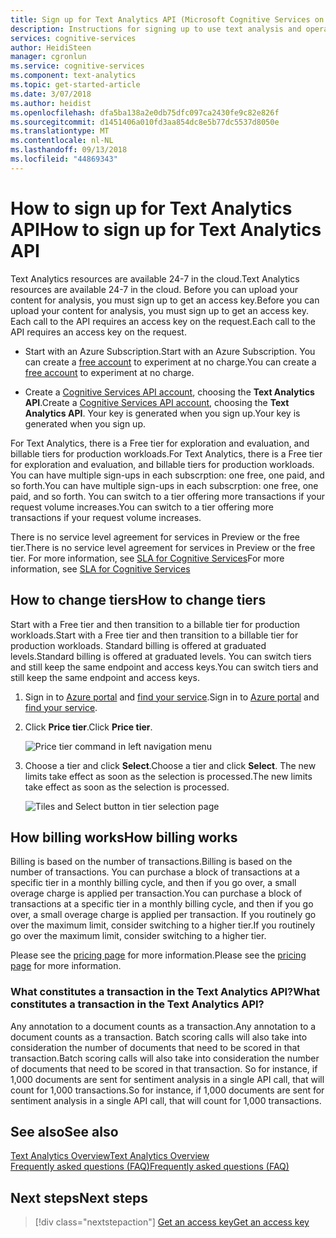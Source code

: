 ```yaml
---
title: Sign up for Text Analytics API (Microsoft Cognitive Services on Azure) | Microsoft Docs
description: Instructions for signing up to use text analysis and operating within limits.
services: cognitive-services
author: HeidiSteen
manager: cgronlun
ms.service: cognitive-services
ms.component: text-analytics
ms.topic: get-started-article
ms.date: 3/07/2018
ms.author: heidist
ms.openlocfilehash: dfa5ba138a2e0db75dfc097ca2430fe9c82e826f
ms.sourcegitcommit: d1451406a010fd3aa854dc8e5b77dc5537d8050e
ms.translationtype: MT
ms.contentlocale: nl-NL
ms.lasthandoff: 09/13/2018
ms.locfileid: "44869343"
---
```

# <a name="how-to-sign-up-for-text-analytics-api"></a><span data-ttu-id="586f7-103">How to sign up for Text Analytics API</span><span class="sxs-lookup"><span data-stu-id="586f7-103">How to sign up for Text Analytics API</span></span>

<span data-ttu-id="586f7-104">Text Analytics resources are available 24-7 in the cloud.</span><span class="sxs-lookup"><span data-stu-id="586f7-104">Text Analytics resources are available 24-7 in the cloud.</span></span> <span data-ttu-id="586f7-105">Before you can upload your content for analysis, you must sign up to get an access key.</span><span class="sxs-lookup"><span data-stu-id="586f7-105">Before you can upload your content for analysis, you must sign up to get an access key.</span></span> <span data-ttu-id="586f7-106">Each call to the API requires an access key on the request.</span><span class="sxs-lookup"><span data-stu-id="586f7-106">Each call to the API requires an access key on the request.</span></span>

+ <span data-ttu-id="586f7-107">Start with an Azure Subscription.</span><span class="sxs-lookup"><span data-stu-id="586f7-107">Start with an Azure Subscription.</span></span> <span data-ttu-id="586f7-108">You can create a [free account](https://azure.microsoft.com/free/) to experiment at no charge.</span><span class="sxs-lookup"><span data-stu-id="586f7-108">You can create a [free account](https://azure.microsoft.com/free/) to experiment at no charge.</span></span>

+ <span data-ttu-id="586f7-109">Create a [Cognitive Services API account](https://docs.microsoft.com/azure/cognitive-services/cognitive-services-apis-create-account), choosing the **Text Analytics API**.</span><span class="sxs-lookup"><span data-stu-id="586f7-109">Create a [Cognitive Services API account](https://docs.microsoft.com/azure/cognitive-services/cognitive-services-apis-create-account), choosing the **Text Analytics API**.</span></span> <span data-ttu-id="586f7-110">Your key is generated when you sign up.</span><span class="sxs-lookup"><span data-stu-id="586f7-110">Your key is generated when you sign up.</span></span>

<span data-ttu-id="586f7-111">For Text Analytics, there is a Free tier for exploration and evaluation, and billable tiers for production workloads.</span><span class="sxs-lookup"><span data-stu-id="586f7-111">For Text Analytics, there is a Free tier for exploration and evaluation, and billable tiers for production workloads.</span></span> <span data-ttu-id="586f7-112">You can have multiple sign-ups in each subscrption: one free, one paid, and so forth.</span><span class="sxs-lookup"><span data-stu-id="586f7-112">You can have multiple sign-ups in each subscrption: one free, one paid, and so forth.</span></span> <span data-ttu-id="586f7-113">You can switch to a tier offering more transactions if your request volume increases.</span><span class="sxs-lookup"><span data-stu-id="586f7-113">You can switch to a tier offering more transactions if your request volume increases.</span></span>

<span data-ttu-id="586f7-114">There is no service level agreement for services in Preview or the free tier.</span><span class="sxs-lookup"><span data-stu-id="586f7-114">There is no service level agreement for services in Preview or the free tier.</span></span> <span data-ttu-id="586f7-115">For more information, see [SLA for Cognitive Services](https://azure.microsoft.com/support/legal/sla/cognitive-services/v1_1/)</span><span class="sxs-lookup"><span data-stu-id="586f7-115">For more information, see [SLA for Cognitive Services](https://azure.microsoft.com/support/legal/sla/cognitive-services/v1_1/)</span></span>

## <a name="how-to-change-tiers"></a><span data-ttu-id="586f7-116">How to change tiers</span><span class="sxs-lookup"><span data-stu-id="586f7-116">How to change tiers</span></span>

<span data-ttu-id="586f7-117">Start with a Free tier and then transition to a billable tier for production workloads.</span><span class="sxs-lookup"><span data-stu-id="586f7-117">Start with a Free tier and then transition to a billable tier for production workloads.</span></span> <span data-ttu-id="586f7-118">Standard billing is offered at graduated levels.</span><span class="sxs-lookup"><span data-stu-id="586f7-118">Standard billing is offered at graduated levels.</span></span> <span data-ttu-id="586f7-119">You can switch tiers and still keep the same endpoint and access keys.</span><span class="sxs-lookup"><span data-stu-id="586f7-119">You can switch tiers and still keep the same endpoint and access keys.</span></span>

1. <span data-ttu-id="586f7-120">Sign in to [Azure portal](https://portal.azure.com) and [find your service](text-analytics-how-to-access-key.md).</span><span class="sxs-lookup"><span data-stu-id="586f7-120">Sign in to [Azure portal](https://portal.azure.com) and [find your service](text-analytics-how-to-access-key.md).</span></span>

2. <span data-ttu-id="586f7-121">Click **Price tier**.</span><span class="sxs-lookup"><span data-stu-id="586f7-121">Click **Price tier**.</span></span>

   ![Price tier command in left navigation menu](../media/portal-pricing-tier.png)

3. <span data-ttu-id="586f7-123">Choose a tier and click **Select**.</span><span class="sxs-lookup"><span data-stu-id="586f7-123">Choose a tier and click **Select**.</span></span>  <span data-ttu-id="586f7-124">The new limits take effect as soon as the selection is processed.</span><span class="sxs-lookup"><span data-stu-id="586f7-124">The new limits take effect as soon as the selection is processed.</span></span> 

   ![Tiles and Select button in tier selection page](../media/portal-choose-tier.png)

## <a name="how-billing-works"></a><span data-ttu-id="586f7-126">How billing works</span><span class="sxs-lookup"><span data-stu-id="586f7-126">How billing works</span></span>

<span data-ttu-id="586f7-127">Billing is based on the number of transactions.</span><span class="sxs-lookup"><span data-stu-id="586f7-127">Billing is based on the number of transactions.</span></span> <span data-ttu-id="586f7-128">You can purchase a block of transactions at a specific tier in a monthly billing cycle, and then if you go over, a small overage charge is applied per transaction.</span><span class="sxs-lookup"><span data-stu-id="586f7-128">You can purchase a block of transactions at a specific tier in a monthly billing cycle, and then if you go over, a small overage charge is applied per transaction.</span></span> <span data-ttu-id="586f7-129">If you routinely go over the maximum limit, consider switching to a higher tier.</span><span class="sxs-lookup"><span data-stu-id="586f7-129">If you routinely go over the maximum limit, consider switching to a higher tier.</span></span>

<span data-ttu-id="586f7-130">Please see the [pricing page](https://azure.microsoft.com/pricing/details/cognitive-services/text-analytics/) for more information.</span><span class="sxs-lookup"><span data-stu-id="586f7-130">Please see the [pricing page](https://azure.microsoft.com/pricing/details/cognitive-services/text-analytics/) for more information.</span></span>

### <a name="what-constitutes-a-transaction-in-the-text-analytics-api"></a><span data-ttu-id="586f7-131">What constitutes a transaction in the Text Analytics API?</span><span class="sxs-lookup"><span data-stu-id="586f7-131">What constitutes a transaction in the Text Analytics API?</span></span>
<span data-ttu-id="586f7-132">Any annotation to a document counts as a transaction.</span><span class="sxs-lookup"><span data-stu-id="586f7-132">Any annotation to a document counts as a transaction.</span></span> <span data-ttu-id="586f7-133">Batch scoring calls will also take into consideration the number of documents that need to be scored in that transaction.</span><span class="sxs-lookup"><span data-stu-id="586f7-133">Batch scoring calls will also take into consideration the number of documents that need to be scored in that transaction.</span></span> <span data-ttu-id="586f7-134">So for instance, if 1,000 documents are sent for sentiment analysis in a single API call, that will count for 1,000 transactions.</span><span class="sxs-lookup"><span data-stu-id="586f7-134">So for instance, if 1,000 documents are sent for sentiment analysis in a single API call, that will count for 1,000 transactions.</span></span>

## <a name="see-also"></a><span data-ttu-id="586f7-135">See also</span><span class="sxs-lookup"><span data-stu-id="586f7-135">See also</span></span> 

 [<span data-ttu-id="586f7-136">Text Analytics Overview</span><span class="sxs-lookup"><span data-stu-id="586f7-136">Text Analytics Overview</span></span>](../overview.md)  
 [<span data-ttu-id="586f7-137">Frequently asked questions (FAQ)</span><span class="sxs-lookup"><span data-stu-id="586f7-137">Frequently asked questions (FAQ)</span></span>](../text-analytics-resource-faq.md)

## <a name="next-steps"></a><span data-ttu-id="586f7-138">Next steps</span><span class="sxs-lookup"><span data-stu-id="586f7-138">Next steps</span></span>

> [!div class="nextstepaction"]
> [<span data-ttu-id="586f7-139">Get an access key</span><span class="sxs-lookup"><span data-stu-id="586f7-139">Get an access key</span></span>](text-analytics-how-to-access-key.md)
